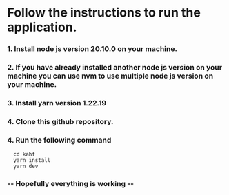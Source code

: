 # Follow the instructions to run the application.

### 1. Install node js version 20.10.0 on your machine.
### 2. If you have already installed another node js version on your machine you can use nvm to use multiple node js version on your machine.

### 3. Install yarn version 1.22.19
### 4. Clone this github repository.
### 4. Run the following command
      cd kahf
      yarn install
      yarn dev

### -- Hopefully everything is working --
